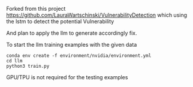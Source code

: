Forked from this project https://github.com/LauraWartschinski/VulnerabilityDetection which using the lstm to detect the potential Vulnerability

And plan to apply the llm to generate accordingly fix.

To start the llm training examples with the given data

```
conda env create -f environment/nvidia/environment.yml
cd llm
python3 train.py
```
GPU/TPU is not required for the testing examples


